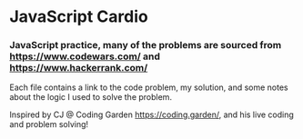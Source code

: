 # JavaScript Cardio

### JavaScript practice, many of the problems are sourced from https://www.codewars.com/ and https://www.hackerrank.com/

Each file contains a link to the code problem, my solution, and some notes about the logic I used to solve the problem.

Inspired by CJ @ Coding Garden https://coding.garden/, and his live coding and problem solving!
